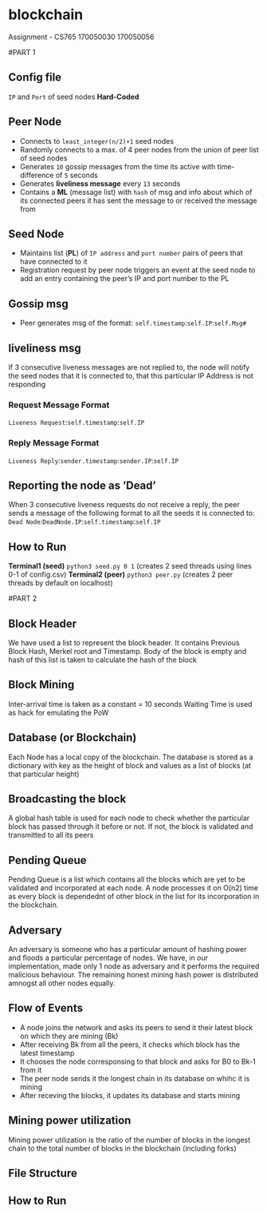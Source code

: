 # blockchain
Assignment - CS765 
170050030 170050056

#PART 1

## Config file
`IP` and `Port` of seed nodes __Hard-Coded__

## Peer Node
* Connects to `least_integer(n/2)+1` seed nodes 
* Randomly connects to a max. of 4 peer nodes from the union of peer list of seed nodes
* Generates `10` gossip messages from the time its active with time-difference of `5` seconds
* Generates __liveliness message__ every `13` seconds
* Contains a __ML__ (message list)  with `hash` of msg and info about which of its connected peers it has sent the message to or received the message from

## Seed Node 
* Maintains list (__PL__) of `IP address` and `port number` pairs of peers that have connected to it
* Registration request by peer node triggers an event at the seed node to add an entry containing the peer’s IP and port number to the PL

## Gossip msg
* Peer generates msg of the format: 
`self.timestamp`:`self.IP`:`self.Msg#`

## liveliness msg
If 3 consecutive liveness messages are not replied to, the node will notify the seed nodes that it is connected to, that this particular IP Address is not responding

### Request Message Format
`Liveness Request`:`self.timestamp`:`self.IP`

### Reply Message Format
`Liveness Reply`:`sender.timestamp`:`sender.IP`:`self.IP`

## Reporting the node as ’Dead’
When 3 consecutive liveness requests do not receive a reply, the peer sends a message of the following format to all the seeds it is connected to:
`Dead Node`:`DeadNode.IP`:`self.timestamp`:`self.IP`

## How to Run
__Terminal1 (seed)__ `python3 seed.py 0 1` (creates 2 seed threads using lines 0-1 of config.csv)
__Terminal2 (peer)__ `python3 peer.py` (creates 2 peer threads by default on localhost)  


#PART 2

## Block Header
We have used a list to represent the block header. It contains Previous Block Hash, Merkel root and Timestamp. Body of the block is empty and hash of this list is taken to calculate the hash of the block

## Block Mining
Inter-arrival time is taken as a constant = 10 seconds
Waiting Time is used as hack for emulating the PoW

## Database (or Blockchain)
Each Node has a local copy of the blockchain. The database is stored as a dictionary with key as the height of block and values as a list of blocks (at that particular height)

## Broadcasting the block
A global hash table is used for each node to check whether the particular block has passed through it before or not. If not, the block is validated and transmitted to all its peers

## Pending Queue
Pending Queue is a list which contains all the blocks which are yet to be validated and incorporated at each node. A node processes it on O(n2) time as every block is dependednt of other block in the list for its incorporation in the blockchain. 

## Adversary
An adversary is someone who has a particular amount of hashing power and floods a particular percentage of nodes. We have, in our implementation, made only 1 node as adversary and it performs the required malicious behaviour. The remaining honest mining hash power is distributed amnogst all other nodes equally.

## Flow of Events
* A node joins the network and asks its peers to send it their latest block on which they are mining (Bk)
* After receiving Bk from all the peers, it checks which block has the latest timestamp
* It chooses the node corresponsing to that block and asks for B0 to Bk-1 from it
* The peer node sends it the longest chain in its database on whihc it is mining
* After receving the blocks, it updates its database and starts mining

## Mining power utilization
Mining power utilization is the ratio of the number of blocks in the longest chain to the total number of blocks in the blockchain (including forks)

## File Structure


## How to Run
